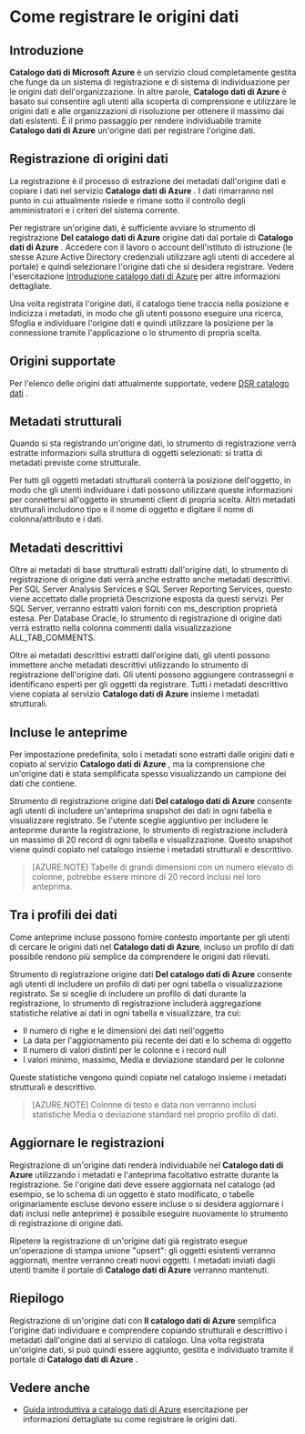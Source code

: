 <properties
   pageTitle="Come registrare le origini dati | Microsoft Azure"
   description="Articolo procedure evidenziazione come registrare le origini dati con il catalogo dati di Azure, inclusi i campi di metadati estratti durante la registrazione."
   services="data-catalog"
   documentationCenter=""
   authors="steelanddata"
   manager="NA"
   editor=""
   tags=""/>
<tags
   ms.service="data-catalog"
   ms.devlang="NA"
   ms.topic="article"
   ms.tgt_pltfrm="NA"
   ms.workload="data-catalog"
   ms.date="10/04/2016"
   ms.author="maroche"/>


# <a name="how-to-register-data-sources"></a>Come registrare le origini dati

## <a name="introduction"></a>Introduzione
**Catalogo dati di Microsoft Azure** è un servizio cloud completamente gestita che funge da un sistema di registrazione e di sistema di individuazione per le origini dati dell'organizzazione. In altre parole, **Catalogo dati di Azure** è basato sui consentire agli utenti alla scoperta di comprensione e utilizzare le origini dati e alle organizzazioni di risoluzione per ottenere il massimo dai dati esistenti. È il primo passaggio per rendere individuabile tramite **Catalogo dati di Azure** un'origine dati per registrare l'origine dati.
## <a name="registering-data-sources"></a>Registrazione di origini dati
La registrazione è il processo di estrazione dei metadati dall'origine dati e copiare i dati nel servizio **Catalogo dati di Azure** . I dati rimarranno nel punto in cui attualmente risiede e rimane sotto il controllo degli amministratori e i criteri del sistema corrente.

Per registrare un'origine dati, è sufficiente avviare lo strumento di registrazione **Del catalogo dati di Azure** origine dati dal portale di **Catalogo dati di Azure** . Accedere con il lavoro o account dell'istituto di istruzione (le stesse Azure Active Directory credenziali utilizzare agli utenti di accedere al portale) e quindi selezionare l'origine dati che si desidera registrare.
Vedere l'esercitazione [Introduzione catalogo dati di Azure](data-catalog-get-started.md) per altre informazioni dettagliate.

Una volta registrata l'origine dati, il catalogo tiene traccia nella posizione e indicizza i metadati, in modo che gli utenti possono eseguire una ricerca, Sfoglia e individuare l'origine dati e quindi utilizzare la posizione per la connessione tramite l'applicazione o lo strumento di propria scelta.

## <a name="sources-supported"></a>Origini supportate
Per l'elenco delle origini dati attualmente supportate, vedere [DSR catalogo dati](data-catalog-dsr.md) .
<br/>


## <a name="structural-metadata"></a>Metadati strutturali
Quando si sta registrando un'origine dati, lo strumento di registrazione verrà estratte informazioni sulla struttura di oggetti selezionati: si tratta di metadati previste come strutturale.

Per tutti gli oggetti metadati strutturali conterrà la posizione dell'oggetto, in modo che gli utenti individuare i dati possono utilizzare queste informazioni per connettersi all'oggetto in strumenti client di propria scelta. Altri metadati strutturali includono tipo e il nome di oggetto e digitare il nome di colonna/attributo e i dati.

## <a name="descriptive-metadata"></a>Metadati descrittivi
Oltre ai metadati di base strutturali estratti dall'origine dati, lo strumento di registrazione di origine dati verrà anche estratto anche metadati descrittivi. Per SQL Server Analysis Services e SQL Server Reporting Services, questo viene accettato dalle proprietà Descrizione esposta da questi servizi. Per SQL Server, verranno estratti valori forniti con ms_description proprietà estesa. Per Database Oracle, lo strumento di registrazione di origine dati verrà estratto nella colonna commenti dalla visualizzazione ALL_TAB_COMMENTS.

Oltre ai metadati descrittivi estratti dall'origine dati, gli utenti possono immettere anche metadati descrittivi utilizzando lo strumento di registrazione dell'origine dati. Gli utenti possono aggiungere contrassegni e identificano esperti per gli oggetti da registrare. Tutti i metadati descrittivo viene copiata al servizio **Catalogo dati di Azure** insieme i metadati strutturali.

## <a name="including-previews"></a>Incluse le anteprime

Per impostazione predefinita, solo i metadati sono estratti dalle origini dati e copiato al servizio **Catalogo dati di Azure** , ma la comprensione che un'origine dati è stata semplificata spesso visualizzando un campione dei dati che contiene.

Strumento di registrazione origine dati **Del catalogo dati di Azure** consente agli utenti di includere un'anteprima snapshot dei dati in ogni tabella e visualizzare registrato. Se l'utente sceglie aggiuntivo per includere le anteprime durante la registrazione, lo strumento di registrazione includerà un massimo di 20 record di ogni tabella e visualizzazione. Questo snapshot viene quindi copiato nel catalogo insieme i metadati strutturali e descrittivo.


> [AZURE.NOTE]  Tabelle di grandi dimensioni con un numero elevato di colonne, potrebbe essere minore di 20 record inclusi nel loro anteprima.


## <a name="including-data-profiles"></a>Tra i profili dei dati

Come anteprime incluse possono fornire contesto importante per gli utenti di cercare le origini dati nel **Catalogo dati di Azure**, incluso un profilo di dati possibile rendono più semplice da comprendere le origini dati rilevati.

Strumento di registrazione origine dati **Del catalogo dati di Azure** consente agli utenti di includere un profilo di dati per ogni tabella o visualizzazione registrato. Se si sceglie di includere un profilo di dati durante la registrazione, lo strumento di registrazione includerà aggregazione statistiche relative ai dati in ogni tabella e visualizzare, tra cui:

* Il numero di righe e le dimensioni dei dati nell'oggetto
* La data per l'aggiornamento più recente dei dati e lo schema di oggetto
* Il numero di valori distinti per le colonne e i record null
* I valori minimo, massimo, Media e deviazione standard per le colonne

Queste statistiche vengono quindi copiate nel catalogo insieme i metadati strutturali e descrittivo.

> [AZURE.NOTE]  Colonne di testo e data non verranno inclusi statistiche Media o deviazione standard nel proprio profilo di dati.

## <a name="updating-registrations"></a>Aggiornare le registrazioni

Registrazione di un'origine dati renderà individuabile nel **Catalogo dati di Azure** utilizzando i metadati e l'anteprima facoltativo estratte durante la registrazione. Se l'origine dati deve essere aggiornata nel catalogo (ad esempio, se lo schema di un oggetto è stato modificato, o tabelle originariamente escluse devono essere incluse o si desidera aggiornare i dati inclusi nelle anteprime) è possibile eseguire nuovamente lo strumento di registrazione di origine dati.

Ripetere la registrazione di un'origine dati già registrato esegue un'operazione di stampa unione "upsert": gli oggetti esistenti verranno aggiornati, mentre verranno creati nuovi oggetti. I metadati inviati dagli utenti tramite il portale di **Catalogo dati di Azure** verranno mantenuti.

## <a name="summary"></a>Riepilogo
Registrazione di un'origine dati con **Il catalogo dati di Azure** semplifica l'origine dati individuare e comprendere copiando strutturali e descrittivo i metadati dall'origine dati al servizio di catalogo. Una volta registrata un'origine dati, si può quindi essere aggiunto, gestita e individuato tramite il portale di **Catalogo dati di Azure** .

## <a name="see-also"></a>Vedere anche
- [Guida introduttiva a catalogo dati di Azure](data-catalog-get-started.md) esercitazione per informazioni dettagliate su come registrare le origini dati.
